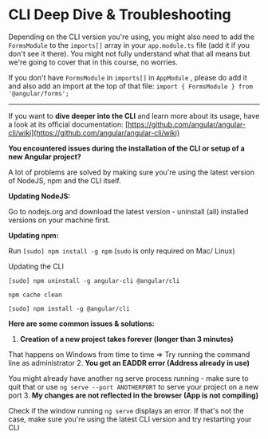 # CLI Deep Dive & Troubleshooting

Depending on the CLI version you're using, you might also need to add the `FormsModule`  to the `imports[]`  array in your `app.module.ts`  file (add it if you don't see it there). You might not fully understand what that all means but we're going to cover that in this course, no worries.

If you don't have `FormsModule`  in `imports[]`  in `AppModule` , please do add it and also add an import at the top of that file: `import { FormsModule } from '@angular/forms';` 

-----

If you want to **dive deeper into the CLI** and learn more about its usage, have a look at its official documentation: [https://github.com/angular/angular-cli/wiki](https://github.com/angular/angular-cli/wiki)

**You encountered issues during the installation of the CLI or setup of a new Angular project?**

A lot of problems are solved by making sure you're using the latest version of NodeJS, npm and the CLI itself.

**Updating NodeJS:**

Go to nodejs.org and download the latest version - uninstall (all) installed versions on your machine first.

**Updating npm:**

Run `[sudo] npm install -g npm`  (`sudo`  is only required on Mac/ Linux)

Updating the CLI

`[sudo] npm uninstall -g angular-cli @angular/cli` 

`npm cache clean` 

`[sudo] npm install -g @angular/cli` 

**Here are some common issues & solutions:**

1. **Creation of a new project takes forever (longer than 3 minutes)**

That happens on Windows from time to time => Try running the command line as administrator
2. **You get an EADDR error (Address already in use)**

You might already have another ng serve process running - make sure to quit that or use `ng serve --port ANOTHERPORT`  to serve your project on a new port
3. **My changes are not reflected in the browser (App is not compiling)**

Check if the window running `ng serve`  displays an error. If that's not the case, make sure you're using the latest CLI version and try restarting your CLI
